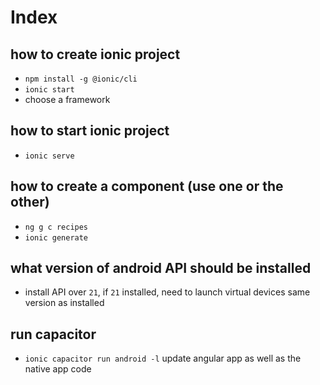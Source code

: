 # Index

## how to create ionic project

- `npm install -g @ionic/cli`
- `ionic start`
- choose a framework

## how to start ionic project

- `ionic serve`

## how to create a component (use one or the other)

- `ng g c recipes`
- `ionic generate`

## what version of android API should be installed

- install API over `21`, if `21` installed, need to launch virtual devices same version as installed

## run capacitor

- `ionic capacitor run android -l` update angular app as well as the native app code
